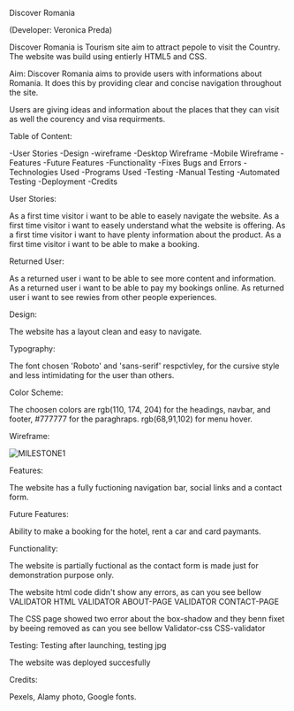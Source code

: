 Discover Romania

(Developer: Veronica Preda)

Discover Romania is Tourism site aim to attract pepole to visit the Country. The website was build using entierly HTML5 and CSS.

Aim:
Discover Romania aims to provide users with informations about Romania. It does this by providing clear and concise navigation throughout the site.

Users are giving ideas and information about the places that they can visit as well the courency and visa requirments.

Table of Content:

-User Stories -Design -wireframe -Desktop Wireframe -Mobile Wireframe -Features -Future Features -Functionality -Fixes Bugs and Errors -Technologies Used -Programs Used -Testing -Manual Testing -Automated Testing -Deployment -Credits

User Stories:

As a first time visitor i want to be able to easely navigate the website. As a first time visitor i want to easely understand what the website is offering. As a first time visitor i want to have plenty information about the product. As a first time visitor i want to be able to make a booking.

Returned User:

As a returned user i want to be able to see more content and information. As a returned user i want to be able to pay my bookings online. As returned user i want to see rewies from other people experiences.

Design:

The website has a layout clean and easy to navigate.

Typography:

The font chosen 'Roboto' and 'sans-serif' respctivley, for the cursive style and less intimidating for the user than others.

Color Scheme:

The choosen colors are rgb(110, 174, 204) for the headings, navbar, and footer, #777777 for the paraghraps. rgb(68,91,102) for menu hover.

Wireframe:

![MILESTONE1](https://user-images.githubusercontent.com/66474546/187041042-e256afe6-7965-4b7f-8805-1843a9cc4815.png)



Features:

The website has a fully fuctioning navigation bar, social links and a contact form.

Future Features:

Ability to make a booking for the hotel, rent a car and card paymants.

Functionality:

The website is partially fuctional as the contact form is made just for demonstration purpose only.

The website html code didn't show any errors, as can you see bellow VALIDATOR HTML VALIDATOR ABOUT-PAGE VALIDATOR CONTACT-PAGE

The CSS page showed two error about the box-shadow and they benn fixet by beeing removed as can you see bellow Validator-css CSS-validator

Testing: Testing after launching, testing jpg

The website was deployed succesfully

Credits:

Pexels, Alamy photo, Google fonts.
